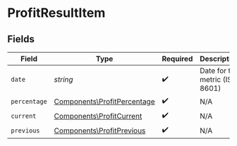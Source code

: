 # ProfitResultItem


## Fields

| Field                                                                      | Type                                                                       | Required                                                                   | Description                                                                | Example                                                                    |
| -------------------------------------------------------------------------- | -------------------------------------------------------------------------- | -------------------------------------------------------------------------- | -------------------------------------------------------------------------- | -------------------------------------------------------------------------- |
| `date`                                                                     | *string*                                                                   | :heavy_check_mark:                                                         | Date for the metric (ISO 8601)                                             | 2023-01-31                                                                 |
| `percentage`                                                               | [Components\ProfitPercentage](../../Models/Components/ProfitPercentage.md) | :heavy_check_mark:                                                         | N/A                                                                        |                                                                            |
| `current`                                                                  | [Components\ProfitCurrent](../../Models/Components/ProfitCurrent.md)       | :heavy_check_mark:                                                         | N/A                                                                        |                                                                            |
| `previous`                                                                 | [Components\ProfitPrevious](../../Models/Components/ProfitPrevious.md)     | :heavy_check_mark:                                                         | N/A                                                                        |                                                                            |